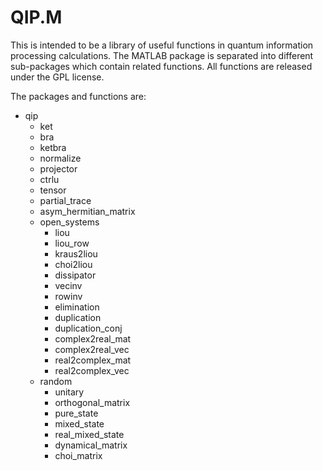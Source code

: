 QIP.M
=====

This is intended to be a library of useful functions in quantum
information processing calculations.  The MATLAB package is separated
into different sub-packages which contain related functions. All
functions are released under the GPL license.

The packages and functions are:

+ qip
  - ket
  - bra
  - ketbra
  - normalize
  - projector
  - ctrlu
  - tensor
  - partial_trace
  - asym_hermitian_matrix
  - open_systems
    * liou
    * liou_row
    * kraus2liou
    * choi2liou
    * dissipator
    * vecinv
    * rowinv
    * elimination
    * duplication
    * duplication_conj
    * complex2real_mat
    * complex2real_vec
    * real2complex_mat
    * real2complex_vec
  - random
    * unitary
    * orthogonal_matrix
    * pure_state
    * mixed_state
    * real_mixed_state
    * dynamical_matrix
    * choi_matrix
